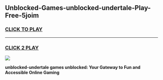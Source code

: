 
## Unblocked-Games-unblocked-undertale-Play-Free-5joim
<h3>
<a href="https://premium76.site?title=unblocked-undertale&ref=20M">CLICK TO PLAY</a></h3>
<hr>

<h3>
<a href="https://premium76.site?title=unblocked-undertale&ref=20M">CLICK 2 PLAY</a>
  
</h3>

<a href="https://premium76.site?title=unblocked-undertale&ref=19M"><img src="https://clearcache.store/games.png"></a>


**unblocked-undertale games unblocked: Your Gateway to Fun and Accessible Online Gaming**
